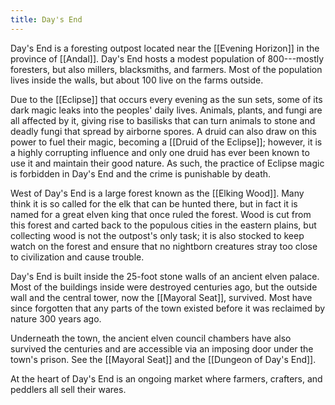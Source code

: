 ```yaml
---
title: Day's End
---
```


Day's End is a foresting outpost located near the [[Evening Horizon]] in the province of [[Andal]]. Day's End hosts a modest population of 800---mostly foresters, but also millers, blacksmiths, and farmers. Most of the population lives inside the walls, but about 100 live on the farms outside.

Due to the [[Eclipse]] that occurs every evening as the sun sets, some of its dark magic leaks into the peoples' daily lives. Animals, plants, and fungi are all affected by it, giving rise to basilisks that can turn animals to stone and deadly fungi that spread by airborne spores. A druid can also draw on this power to fuel their magic, becoming a [[Druid of the Eclipse]]; however, it is a highly corrupting influence and only one druid has ever been known to use it and maintain their good nature. As such, the practice of Eclipse magic is forbidden in Day's End and the crime is punishable by death.

West of Day's End is a large forest known as the [[Elking Wood]]. Many think it is so called for the elk that can be hunted there, but in fact it is named for a great elven king that once ruled the forest. Wood is cut from this forest and carted back to the populous cities in the eastern plains, but collecting wood is not the outpost's only task; it is also stocked to keep watch on the forest and ensure that no nightborn creatures stray too close to civilization and cause trouble.

Day's End is built inside the 25-foot stone walls of an ancient elven palace. Most of the buildings inside were destroyed centuries ago, but the outside wall and the central tower, now the [[Mayoral Seat]], survived. Most have since forgotten that any parts of the town existed before it was reclaimed by nature 300 years ago.

Underneath the town, the ancient elven council chambers have also survived the centuries and are accessible via an imposing door under the town's prison. See the [[Mayoral Seat]] and the [[Dungeon of Day's End]].

At the heart of Day's End is an ongoing market where farmers, crafters, and peddlers all sell their wares.
